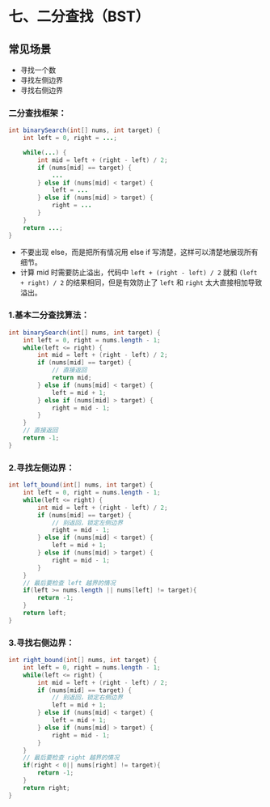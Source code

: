 # 七、二分查找（BST）

## 常见场景

- 寻找一个数
- 寻找左侧边界
- 寻找右侧边界

### 二分查找框架：

```java
int binarySearch(int[] nums, int target) {
    int left = 0, right = ...;

    while(...) {
        int mid = left + (right - left) / 2;
        if (nums[mid] == target) {
            ...
        } else if (nums[mid] < target) {
            left = ...
        } else if (nums[mid] > target) {
            right = ...
        }
    }
    return ...;
}
```

- 不要出现 else，而是把所有情况用 else if 写清楚，这样可以清楚地展现所有细节。
- 计算 mid 时需要防止溢出，代码中 `left + (right - left) / 2` 就和 `(left + right) / 2` 的结果相同，但是有效防止了 `left` 和 `right` 太大直接相加导致溢出。



### 1.基本二分查找算法：

```java
int binarySearch(int[] nums, int target) {
    int left = 0, right = nums.length - 1;
    while(left <= right) {
        int mid = left + (right - left) / 2;
        if (nums[mid] == target) {
            // 直接返回
            return mid;
        } else if (nums[mid] < target) {
            left = mid + 1;
        } else if (nums[mid] > target) {
            right = mid - 1;
        }
    }
    // 直接返回
    return -1;
}
```



### 2.寻找左侧边界：

```java
int left_bound(int[] nums, int target) {
    int left = 0, right = nums.length - 1;
    while(left <= right) {
        int mid = left + (right - left) / 2;
        if (nums[mid] == target) {
        	// 别返回，锁定左侧边界
            right = mid - 1;
        } else if (nums[mid] < target) {
            left = mid + 1;
        } else if (nums[mid] > target) {
            right = mid - 1;
        }
    }
    // 最后要检查 left 越界的情况
    if(left >= nums.length || nums[left] != target){
    	return -1;
    }
    return left;
}
```



### 3.寻找右侧边界：

```java
int right_bound(int[] nums, int target) {
    int left = 0, right = nums.length - 1;
    while(left <= right) {
        int mid = left + (right - left) / 2;
        if (nums[mid] == target) {
        	// 别返回，锁定右侧边界
            left = mid + 1;
        } else if (nums[mid] < target) {
            left = mid + 1;
        } else if (nums[mid] > target) {
            right = mid - 1;
        }
    }
    // 最后要检查 right 越界的情况
    if(right < 0|| nums[right] != target){
    	return -1;
    }
    return right;
}
```

